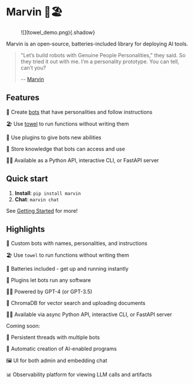 # Marvin 🤖🏖️

<figure markdown>
![](towel_demo.png){.shadow}
</figure>

Marvin is an open-source, batteries-included library for deploying AI tools.

> "Let’s build robots with Genuine People Personalities," they said. So they tried it out with me. I’m a personality prototype. You can tell, can’t you?
>
> -- [Marvin](https://www.youtube.com/clip/UgkxNj9p6jPFM8eWAmRJiKoPeOmvQxb8viQv)


## Features

🤖 Create [bots](bots.md) that have personalities and follow instructions

🏖️ Use [towel](towel.md) to run functions without writing them

🔌 Use plugins to give bots new abilities

🌈 Store knowledge that bots can access and use

🧑‍💻 Available as a Python API, interactive CLI, or FastAPI server

## Quick start
1. **Install**: `pip install marvin`
2. **Chat**: `marvin chat`

See [Getting Started](getting_started/installation.md) for more!

## Highlights

🤖 Custom bots with names, personalities, and instructions

🏖️ Use `towel` to run functions without writing them

🔋 Batteries included - get up and running instantly

🔌 Plugins let bots run any software 

🧑‍🎓 Powered by GPT-4 (or GPT-3.5)

🌈 ChromaDB for vector search and uploading documents

🧑‍💻 Available via async Python API, interactive CLI, or FastAPI server

Coming soon:

💬 Persistent threads with multiple bots

🚀 Automatic creation of AI-enabled programs

🖼️ UI for both admin and embedding chat

📊 Observability platform for viewing LLM calls and artifacts
